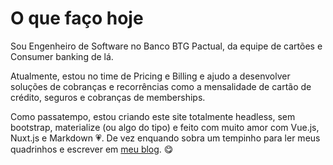 # O que faço hoje

Sou Engenheiro de Software no Banco BTG Pactual, da equipe de cartões e Consumer banking de lá.

Atualmente, estou no time de Pricing e Billing e ajudo a desenvolver soluções de cobranças e recorrências como a mensalidade de cartão de crédito, seguros e cobranças de memberships.

Como passatempo, estou criando este site totalmente headless, sem bootstrap, materialize (ou algo do tipo) e feito com muito amor  com Vue.js, Nuxt.js e Markdown &#128151;.
De vez enquando sobra um tempinho para ler meus quadrinhos e escrever em <a href="/blog" title="Página do meu blog" target="_blank" rel="noopener noreferrer">meu blog</a>. &#128523;
